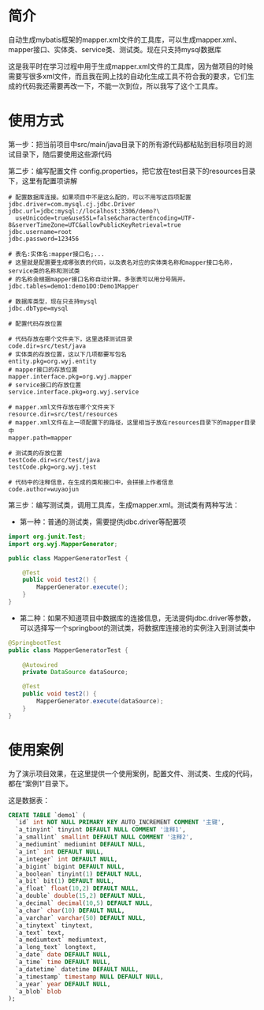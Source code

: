 # 简介

自动生成mybatis框架的mapper.xml文件的工具库，可以生成mapper.xml、mapper接口、实体类、service类、测试类。现在只支持mysql数据库


这是我平时在学习过程中用于生成mapper.xml文件的工具库，因为做项目的时候需要写很多xml文件，而且我在网上找的自动化生成工具不符合我的要求，它们生成的代码我还需要再改一下，不能一次到位，所以我写了这个工具库。


# 使用方式

第一步：把当前项目中src/main/java目录下的所有源代码都粘贴到目标项目的测试目录下，随后要使用这些源代码


第二步：编写配置文件 config.properties，把它放在test目录下的resources目录下，这里有配置项讲解

```properties
# 配置数据库连接。如果项目中不是这么配的，可以不用写这四项配置
jdbc.driver=com.mysql.cj.jdbc.Driver
jdbc.url=jdbc:mysql://localhost:3306/demo?\
  useUnicode=true&useSSL=false&characterEncoding=UTF-8&serverTimeZone=UTC&allowPublicKeyRetrieval=true
jdbc.username=root
jdbc.password=123456

# 表名:实体名:mapper接口名;...  
# 这里就是配置要生成哪张表的代码，以及表名对应的实体类名称和mapper接口名称，service类的名称和测试类
# 的名称会根据mapper接口名称自动计算。多张表可以用分号隔开。
jdbc.tables=demo1:demo1DO:Demo1Mapper

# 数据库类型，现在只支持mysql
jdbc.dbType=mysql

# 配置代码存放位置

# 代码存放在哪个文件夹下，这里选择测试目录
code.dir=src/test/java
# 实体类的存放位置，这以下几项都要写包名
entity.pkg=org.wyj.entity
# mapper接口的存放位置
mapper.interface.pkg=org.wyj.mapper
# service接口的存放位置
service.interface.pkg=org.wyj.service

# mapper.xml文件存放在哪个文件夹下
resource.dir=src/test/resources
# mapper.xml文件在上一项配置下的路径，这里相当于放在resources目录下的mapper目录中
mapper.path=mapper

# 测试类的存放位置
testCode.dir=src/test/java
testCode.pkg=org.wyj.test

# 代码中的注释信息，在生成的类和接口中，会拼接上作者信息
code.author=wuyaojun
```

第三步：编写测试类，调用工具库，生成mapper.xml。测试类有两种写法：

- 第一种：普通的测试类，需要提供jdbc.driver等配置项

```java
import org.junit.Test;
import org.wyj.MapperGenerator;

public class MapperGeneratorTest {

    @Test
    public void test2() {
        MapperGenerator.execute();
    }
}
```
- 第二种：如果不知道项目中数据库的连接信息，无法提供jdbc.driver等参数，可以选择写一个springboot的测试类，将数据库连接池的实例注入到测试类中

```java
@SpringbootTest
public class MapperGeneratorTest {
    
    @Autowired
    private DataSource dataSource;

    @Test
    public void test2() {
        MapperGenerator.execute(dataSource);
    }
}
```

# 使用案例

为了演示项目效果，在这里提供一个使用案例，配置文件、测试类、生成的代码，都在“案例1”目录下。


这是数据表：

```sql
CREATE TABLE `demo1` (
  `id` int NOT NULL PRIMARY KEY AUTO_INCREMENT COMMENT '主键',
  `a_tinyint` tinyint DEFAULT NULL COMMENT '注释1',
  `a_smallint` smallint DEFAULT NULL COMMENT '注释2',
  `a_mediumint` mediumint DEFAULT NULL,
  `a_int` int DEFAULT NULL,
  `a_integer` int DEFAULT NULL,
  `a_bigint` bigint DEFAULT NULL,
  `a_boolean` tinyint(1) DEFAULT NULL,
  `a_bit` bit(1) DEFAULT NULL,
  `a_float` float(10,2) DEFAULT NULL,
  `a_double` double(15,2) DEFAULT NULL,
  `a_decimal` decimal(10,5) DEFAULT NULL,
  `a_char` char(10) DEFAULT NULL,
  `a_varchar` varchar(50) DEFAULT NULL,
  `a_tinytext` tinytext,
  `a_text` text,
  `a_mediumtext` mediumtext,
  `a_long_text` longtext,
  `a_date` date DEFAULT NULL,
  `a_time` time DEFAULT NULL,
  `a_datetime` datetime DEFAULT NULL,
  `a_timestamp` timestamp NULL DEFAULT NULL,
  `a_year` year DEFAULT NULL,
  `a_blob` blob
);
```

